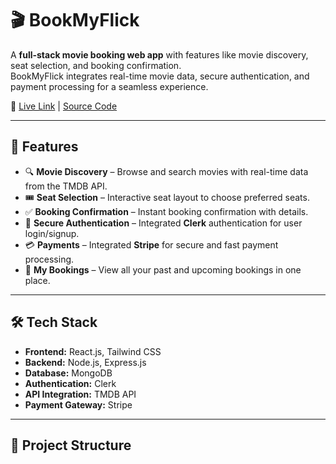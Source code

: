 # 🎬 BookMyFlick

A **full-stack movie booking web app** with features like movie discovery, seat selection, and booking confirmation.  
BookMyFlick integrates real-time movie data, secure authentication, and payment processing for a seamless experience.

🔗 [Live Link](https://bookmyflick-client.vercel.app/) | [Source Code](https://github.com/ananylohia/BookMyFlick)

---

## 🚀 Features

- 🔍 **Movie Discovery** – Browse and search movies with real-time data from the TMDB API.  
- 🎟️ **Seat Selection** – Interactive seat layout to choose preferred seats.  
- ✅ **Booking Confirmation** – Instant booking confirmation with details.  
- 🔐 **Secure Authentication** – Integrated **Clerk** authentication for user login/signup.  
- 💳 **Payments** – Integrated **Stripe** for secure and fast payment processing.  
- 📖 **My Bookings** – View all your past and upcoming bookings in one place.  

---

## 🛠️ Tech Stack

- **Frontend:** React.js, Tailwind CSS  
- **Backend:** Node.js, Express.js  
- **Database:** MongoDB  
- **Authentication:** Clerk  
- **API Integration:** TMDB API  
- **Payment Gateway:** Stripe  

---

## 📂 Project Structure

